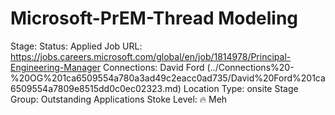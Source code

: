 # Microsoft-PrEM-Thread Modeling

Stage: Status: Applied
Job URL: https://jobs.careers.microsoft.com/global/en/job/1814978/Principal-Engineering-Manager
Connections: David Ford (../Connections%20-%20OG%201ca6509554a780a3ad49c2eacc0ad735/David%20Ford%201ca6509554a7809e8515dd0c0ec02323.md)
Location Type: onsite
Stage Group: Outstanding Applications
Stoke Level: 🔥 Meh
